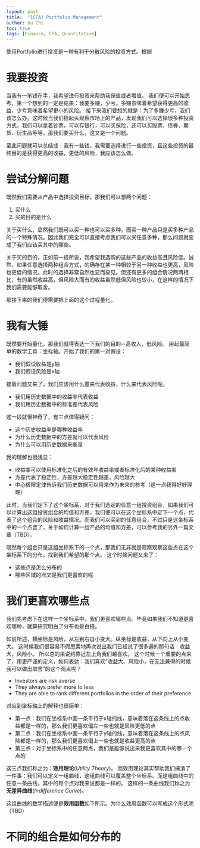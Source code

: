 ```yaml
---
layout: post
title:  "[CFA] Portfolio Management"
author: Xu Chi
toc: true
tags: [Finance, CFA, Quantitative]
---
```


使用Portfolio进行投资是一种有利于分散风险的投资方式。根据

# 我要投资

当我有一笔钱在手，我希望进行投资来帮助我保值或者增值。
我们便可以开始思考，第一个想到的一定是结果：我要多赚，少亏。多赚意味着希望获得更高的收益，少亏意味着希望更小的风险。
接下来我们要想的就是：为了多赚少亏，我们该怎么办。这时候当我们抬起头观察市场上的产品，发现我们可以选择很多种投资方式，我们可以拿着钞票，可以存银行，可以买保险，还可以买股票、债券、期货、衍生品等等。那我们要买什么，这又是一个问题。

至此问题就可以总结成：我有一些钱，我需要选择进行一些投资，且这些投资的最终目的是获得更高的收益，更低的风险，我应该怎么做。

# 尝试分解问题

既然我们需要从产品中选择投资目标，那我们可以想两个问题：

1. 买什么
2. 买的目的是什么

关于买什么，显然我们既可以买一种也可以买多种。而买一种产品只是买多种产品的一个特殊情况。因此我们完全可以直接考虑我们可以买任意多种，那么问题就变成了我们应该买其中的哪些。

关于买的目的，正如前一段所说，我希望我选购的这些产品的收益高**且**风险低。诚然，如果任意选择两种组合方式，的确存在某一种相较于另一种收益也更高，风险也更低的情况。此时的选择非常自然也显而易见。但还有更多的组合情况两两相比，有的虽然收益高，但风险大而有的收益虽然低但风险也较小，在这样的情况下我们需要能够取舍。

那接下来的我们便需要把上面的这个过程量化。

# 我有大锤

既然要开始量化，那我们就得表达一下我们的目的--高收入，低风险。
用起最简单的数学工具：坐标轴。开始了我们的第一对假设：
  * 我们假设收益是y轴
  * 我们假设风险是x轴

接着问题又来了，我们应该用什么量来代表收益，什么来代表风险呢。

  * 我们用历史数据中的收益率代表收益
  * 我们用历史数据中的标准差代表风险

这一段就很神奇了，有三点值得疑问：

  * 这个历史收益率是哪种收益率
  * 为什么历史数据中的方差就可以代表风险
  * 为什么可以用历史数据来衡量

我的理解也很浅显：

 * 收益率可以使用标准化之后的有效年收益率或者标准化后的某种收益率
 * 方差代表了稳定性，方差越大稳定性越差，风险越大
 * 中心极限定律告诉我们历史数据可以用来作为未来的参考（这一点我得好好理理）

此时，当我们定下了这个坐标系，对于我们选定的任意一组投资组合，如果我们可以计算出这组投资组合的均值和方差，我们便可以在这个坐标系中定下一个点，代表了这个组合的风险和收益情况。而我们可以买到的任意组合，不过只是这坐标系中的一个点罢了。关于如何计算一组产品的均值和方差，可以参考我的另外一篇文章（TBD）。

既然每个组合只是这组坐标系下的一个点，那我们无非就是观察观察这些点在这个坐标系下的分布。找到我们希望的那个点。
这个时候问题又来了：
 * 这些点是怎么分布的
 * 哪些区域的点又是我们更喜欢的呢

# 我们更喜欢哪些点

我们先考虑下在这样一个坐标系中，我们更喜欢哪些点。毕竟如果我们不知道更喜欢哪种，就算研究明白了分布也是白搭。

如前所述，横坐标是风险，从左到右自小变大。纵坐标是收益，从下向上从小变大。
这时候我们很容易不假思索地再次说出我们已经说了很多遍的那句话：收益大，风险小。
所以总的来说约靠近左上角我们越喜欢。
这个时候一个重要的点来了，用更严谨的定义，如何表达：我们喜欢“收益大、风险小，在无法兼得的时候我可以做出取舍”的这个观点呢？

  * Investors are risk averse
  * They always prefer more to less
  * They are able to rank different portfolios in the order of their preference 

对应到坐标轴上的解释也很简单：

  * 第一点：我们在坐标系中画一条平行于x轴的线，意味着落在这条线上的点收益都是一样的，那么我们更喜欢偏左一些也就是风险更低的点
  * 第二点：我们在坐标系中画一条平行于y轴的线，意味着落在这条线上的点风险都是一样的，那么我们更喜欢偏上一些也就是收益更高的点
  * 第三点：对于坐标系中的任意两点，我们是能够说出来我更喜欢其中的哪一个点的

这三点我们称之为：**效用理论**(*Utility Theory*)。
而效用理论其实帮助我们搞清了一件事：我们可以定义一组曲线，这组曲线可以覆盖整个坐标系。而这组曲线中的任意一条曲线，其中的每个点对我来说都是一样的。
这样的一条曲线我们称之为**无差异曲线**(*Indifference Curve*)。

这组曲线的数学描述便是**效用函数**如下所示。为什么效用函数可以写成这个形式呢（TBD）

# 不同的组合是如何分布的